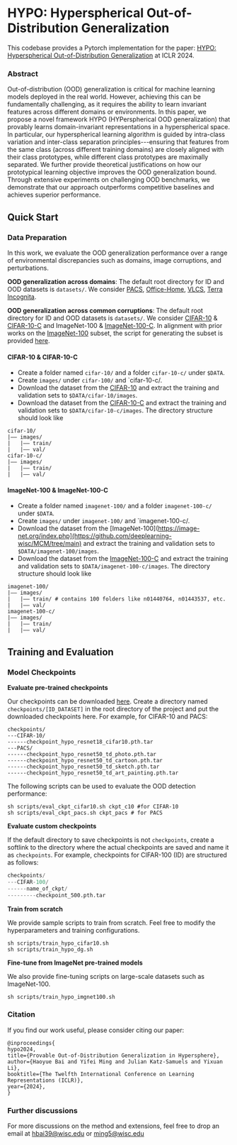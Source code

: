 # HYPO: Hyperspherical Out-of-Distribution Generalization

This codebase provides a Pytorch implementation for the paper: [HYPO: Hyperspherical Out-of-Distribution Generalization](https://openreview.net/pdf?id=VXak3CZZGC) at ICLR 2024.

### Abstract

Out-of-distribution (OOD) generalization is critical for machine learning models deployed in the real world.  However, achieving this can be fundamentally challenging, as it requires the ability to learn invariant features across different domains or environments. In this paper, we propose a novel framework HYPO (HYPerspherical OOD generalization) that provably learns domain-invariant representations in a hyperspherical space. In particular, our hyperspherical learning algorithm is guided by intra-class variation and inter-class separation principles---ensuring that features from the same class (across different training domains) are closely aligned with their class prototypes, while different class prototypes are maximally separated. We further provide theoretical justifications on how our prototypical learning objective improves the OOD generalization bound. Through extensive experiments on challenging OOD benchmarks, we demonstrate that our approach outperforms competitive baselines and achieves superior performance.


## Quick Start

### Data Preparation
In this work, we evaluate the OOD generalization performance over a range of environmental discrepancies such as domains, image corruptions, and perturbations. 

**OOD generalization across domains**: The default root directory for ID and OOD datasets is `datasets/`. We consider [PACS](https://arxiv.org/abs/1710.03077), [Office-Home](https://arxiv.org/abs/1706.07522), [VLCS](https://openaccess.thecvf.com/content_iccv_2013/papers/Fang_Unbiased_Metric_Learning_2013_ICCV_paper.pdf), [Terra Incognita](https://arxiv.org/abs/1807.04975).

**OOD generalization across common corruptions**: The default root directory for ID and OOD datasets is `datasets/`. We consider 
[CIFAR-10](https://www.cs.toronto.edu/~kriz/learning-features-2009-TR.pdf) & [CIFAR-10-C](https://arxiv.org/abs/1903.12261) and ImageNet-100 & [ImageNet-100-C](https://arxiv.org/abs/1903.12261).
In alignment with prior works on the [ImageNet-100](https://github.com/deeplearning-wisc/MCM/tree/main) subset, the script for generating the subset is provided [here](https://github.com/deeplearning-wisc/MCM/blob/main/create_imagenet_subset.py).

#### CIFAR-10 & CIFAR-10-C

- Create a folder named `cifar-10/` and a folder `cifar-10-c/` under `$DATA`.
- Create `images/` under `cifar-100/` and `cifar-10-c/.
- Download the dataset from the [CIFAR-10](https://www.cs.toronto.edu/~kriz/learning-features-2009-TR.pdf) and extract the training and validation sets to `$DATA/cifar-10/images`.
- Download the dataset from the [CIFAR-10-C](https://arxiv.org/abs/1903.12261) and extract the training and validation sets to `$DATA/cifar-10-c/images`. The directory structure should look like
```
cifar-10/
|–– images/
|   |–– train/ 
|   |–– val/
cifar-10-c/
|–– images/
|   |–– train/ 
|   |–– val/
```

#### ImageNet-100 & ImageNet-100-C

- Create a folder named `imagenet-100/` and a folder `imagenet-100-c/` under `$DATA`.
- Create `images/` under `imagenet-100/` and `imagenet-100-c/.
- Download the dataset from the [ImageNet-100](https://image-net.org/index.php](https://github.com/deeplearning-wisc/MCM/tree/main) and extract the training and validation sets to `$DATA/imagenet-100/images`.
- Download the dataset from the [ImageNet-100-C](https://arxiv.org/abs/1903.12261) and extract the training and validation sets to `$DATA/imagenet-100-c/images`. The directory structure should look like
```
imagenet-100/
|–– images/
|   |–– train/ # contains 100 folders like n01440764, n01443537, etc.
|   |–– val/
imagenet-100-c/
|–– images/
|   |–– train/ 
|   |–– val/
```

## Training and Evaluation 

### Model Checkpoints

**Evaluate pre-trained checkpoints** 

Our checkpoints can be downloaded [here](https://drive.google.com/file/d/1FeK_eyKHBl-tKo8coM4ra6VGS7qooun7/view?usp=drive_link). Create a directory named `checkpoints/[ID_DATASET]` in the root directory of the project and put the downloaded checkpoints here. For example, for CIFAR-10 and PACS:

```
checkpoints/
---CIFAR-10/	 	
------checkpoint_hypo_resnet18_cifar10.pth.tar
---PACS/	 	
------checkpoint_hypo_resnet50_td_photo.pth.tar
------checkpoint_hypo_resnet50_td_cartoon.pth.tar
------checkpoint_hypo_resnet50_td_sketch.pth.tar
------checkpoint_hypo_resnet50_td_art_painting.pth.tar
```

The following scripts can be used to evaluate the OOD detection performance:

```
sh scripts/eval_ckpt_cifar10.sh ckpt_c10 #for CIFAR-10
sh scripts/eval_ckpt_pacs.sh ckpt_pacs # for PACS
```



**Evaluate custom checkpoints** 

If the default directory to save checkpoints is not `checkpoints`, create a softlink to the directory where the actual checkpoints are saved and name it as `checkpoints`. For example, checkpoints for CIFAR-100 (ID) are structured as follows: 

```python
checkpoints/
---CIFAR-100/
------name_of_ckpt/
---------checkpoint_500.pth.tar
```


**Train from scratch** 

We provide sample scripts to train from scratch. Feel free to modify the hyperparameters and training configurations.

```
sh scripts/train_hypo_cifar10.sh
sh scripts/train_hypo_dg.sh
```

**Fine-tune from ImageNet pre-trained models** 

We also provide fine-tuning scripts on large-scale datasets such as ImageNet-100.

```
sh scripts/train_hypo_imgnet100.sh 
```



### Citation

If you find our work useful, please consider citing our paper:
```
@inproceedings{
hypo2024,
title={Provable Out-of-Distribution Generalization in Hypersphere},
author={Haoyue Bai and Yifei Ming and Julian Katz-Samuels and Yixuan Li},
booktitle={The Twelfth International Conference on Learning Representations (ICLR)},
year={2024},
}
```


### Further discussions
For more discussions on the method and extensions, feel free to drop an email at hbai39@wisc.edu or ming5@wisc.edu
